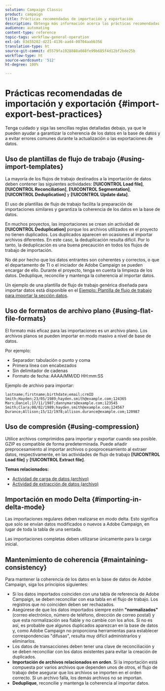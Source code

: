 ```yaml
---
solution: Campaign Classic
product: campaign
title: Prácticas recomendadas de importación y exportación
description: Obtenga más información acerca las prácticas recomendadas que seguir al importar o exportar datos.
audience: automating
content-type: reference
topic-tags: workflow-general-operation
exl-id: 03d35202-d221-4136-aad4-00704aabb356
translation-type: ht
source-git-commit: d5579fa1928888a088fe99b685f4d12bf2bde25b
workflow-type: ht
source-wordcount: '512'
ht-degree: 100%

---
```


# Prácticas recomendadas de importación y exportación {#import-export-best-practices}

Tenga cuidado y siga las sencillas reglas detalladas debajo, ya que le pueden ayudar a garantizar la coherencia de los datos en la base de datos y a evitar errores comunes durante la actualización o las exportaciones de datos.

## Uso de plantillas de flujo de trabajo {#using-import-templates}

La mayoría de los flujos de trabajo destinados a la importación de datos deben contener las siguientes actividades: **[!UICONTROL Load file]**, **[!UICONTROL Reconciliation]**, **[!UICONTROL Segmentation]**, **[!UICONTROL Deduplication]** y **[!UICONTROL Update data]**.

El uso de plantillas de flujo de trabajo facilita la preparación de importaciones similares y garantiza la coherencia de los datos en la base de datos.

En muchos proyectos, las importaciones se crean sin actividad de **[!UICONTROL Deduplication]** porque los archivos utilizados en el proyecto no tienen duplicados. Los duplicados aparecen en ocasiones al importar archivos diferentes. En este caso, la deduplicación resulta difícil. Por lo tanto, la deduplicación es una buena precaución en todos los flujos de trabajo de importación.

No dé por hecho que los datos entrantes son coherentes y correctos, o que el departamento de TI o el iniciador de Adobe Campaign se pueden encargar de ello. Durante el proyecto, tenga en cuenta la limpieza de los datos. Deduplique, reconcilie y mantenga la coherencia al importar datos.

Un ejemplo de una plantilla de flujo de trabajo genérica diseñada para importar datos está disponible en el [Ejemplo: Plantilla de flujo de trabajo para importar la sección datos](../../platform/using/creating-import-export-templates.md).

## Uso de formatos de archivo plano {#using-flat-file-formats}

El formato más eficaz para las importaciones es un archivo plano. Los archivos planos se pueden importar en modo masivo a nivel de base de datos.

Por ejemplo:

* Separador: tabulación o punto y coma
* Primera línea con encabezados
* Sin delimitador de cadenas
* Formato de fecha: AAAA/MM/DD HH:mm:SS

Ejemplo de archivo para importar:

```
lastname;firstname;birthdate;email;crmID
Smith;Hayden;23/05/1989;hayden.smith@example.com;124365
Mars;Daniel;17/11/1987;dannymars@example.com;123545
Smith;Clara;08/02/1989;hayden.smith@example.com;124567
Durance;Allison;15/12/1978;allison.durance@example.com;120987
```

## Uso de compresión {#using-compression}

Utilice archivos comprimidos para importar y exportar cuando sea posible. GZIP es compatible de forma predeterminada. Puede añadir preprocesamiento al importar archivos o posprocesamiento al extraer datos, respectivamente, en las actividades de flujo de trabajo **[!UICONTROL Load file]** y **[!UICONTROL Extract file]**.

**Temas relacionados:**

* [Actividad de carga de datos (archivo)](../../workflow/using/data-loading--file-.md)
* [Actividad de extracción de datos (archivo)](../../workflow/using/extraction--file-.md)

## Importación en modo Delta {#importing-in-delta-mode}

Las importaciones regulares deben realizarse en modo delta. Esto significa que solo se envían datos modificados o nuevos a Adobe Campaign, en lugar de toda la tabla de una sentada.

Las importaciones completas deben utilizarse únicamente para la carga inicial.

## Mantenimiento de coherencia {#maintaining-consistency}

Para mantener la coherencia de los datos en la base de datos de Adobe Campaign, siga los principios siguientes:

* Si los datos importados coinciden con una tabla de referencia de Adobe Campaign, se deben reconciliar con esa tabla en el flujo de trabajo. Los registros que no coinciden deben ser rechazados.
* Asegúrese de que los datos importados siempre estén **&quot;normalizados&quot;** (correo electrónico, número de teléfono, dirección de correo postal) y que esta normalización sea fiable y no cambie con los años. Si no es así, es probable que algunos duplicados aparezcan en la base de datos y, como Adobe Campaign no proporciona herramientas para establecer correspondencias &quot;difusas&quot;, resulta muy difícil administrarlos y eliminarlos.
* Los datos de transacciones deben tener una clave de reconciliación y se deben reconciliar con los datos existentes para evitar la creación de duplicados.
* **Importación de archivos relacionados en orden**. Si la importación está compuesta por varios archivos que dependen unos de otros, el flujo de trabajo debe asegurar que los archivos se importen en el orden correcto. Si un archivo falla, los demás archivos no se importan.
* **Deduplique**, reconcilie y mantenga la coherencia al importar datos.
